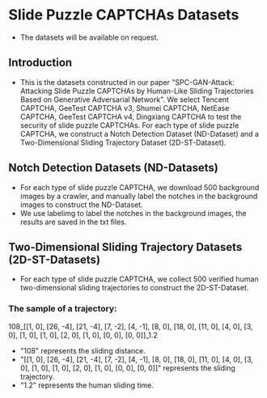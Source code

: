 # Slide Puzzle CAPTCHAs Datasets
- The datasets will be available on request.

## Introduction
- This is the datasets constructed in our paper "SPC-GAN-Attack: Attacking Slide Puzzle CAPTCHAs by Human-Like Sliding Trajectories Based on Generative Adversarial Network". We select Tencent CAPTCHA, GeeTest CAPTCHA v3, Shumei CAPTCHA, NetEase CAPTCHA, GeeTest CAPTCHA v4, Dingxiang CAPTCHA to test the security of slide puzzle CAPTCHAs. For each type of slide puzzle CAPTCHA, we construct a Notch Detection Dataset (ND-Dataset) and a Two-Dimensional Sliding Trajectory Dataset (2D-ST-Dataset).

## Notch Detection Datasets (ND-Datasets)
- For each type of slide puzzle CAPTCHA, we download 500 background images by a crawler, and manually label the notches in the background images to construct the ND-Dataset.
- We use labelimg to label the notches in the background images, the results are saved in the txt files.

## Two-Dimensional Sliding Trajectory Datasets (2D-ST-Datasets)
- For each type of slide puzzle CAPTCHA, we collect 500 verified  human two-dimensional sliding trajectories to construct the 2D-ST-Dataset.
### The sample of a trajectory:
108_[[1, 0], [26, -4], [21, -4], [7, -2], [4, -1], [8, 0], [18, 0], [11, 0], [4, 0], [3, 0], [1, 0], [1, 0], [2, 0], [1, 0], [0, 0], [0, 0]]_1.2
- "108" represents the sliding distance.
- "[[1, 0], [26, -4], [21, -4], [7, -2], [4, -1], [8, 0], [18, 0], [11, 0], [4, 0], [3, 0], [1, 0], [1, 0], [2, 0], [1, 0], [0, 0], [0, 0]]" represents the sliding trajectory.
- "1.2" represents the human sliding time.
